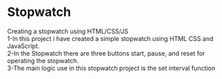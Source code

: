 # Stopwatch<br>
Creating a stopwatch using HTML/CSS/JS<br>
1-In this project i have created a simple stopwatch using HTML CSS and JavaScript.<br>
2-In the Stopwatch there are three buttons start, pause, and reset for operating the stopwatch.<br>
3-The main logic use in this stopwatch project is the set interval function
